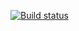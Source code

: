 [![Build status](https://ci.appveyor.com/api/projects/status/yr305i3lykb8jkpx/branch/main?svg=true)](https://ci.appveyor.com/project/AleksMikh/patterns-2/branch/main)

